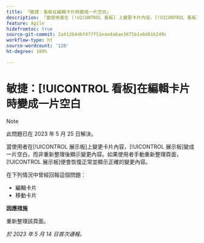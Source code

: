 ```yaml
---
title: 「敏捷：看板在編輯卡片時變成一片空白」
description: 「當使用者在 [!UICONTROL 看板] 上變更卡片內容，[!UICONTROL 看板]變成一片空白，而非重新整理後顯示變更內容。」如果使用者手動重新整理頁面，[!UICONTROL 看板]便會恢復正常並顯示正確的變更內容。」
feature: Agile
hidefromtoc: true
source-git-commit: 2a41264d6f477f51eaeda6ae3675b1a6d816249c
workflow-type: ht
source-wordcount: '120'
ht-degree: 100%

---
```



# 敏捷：[!UICONTROL 看板]在編輯卡片時變成一片空白

>[!NOTE]
>
>此問題已在 2023 年 5 月 25 日解決。

當使用者在[!UICONTROL 展示板]上變更卡片內容，[!UICONTROL 展示板]變成一片空白，而非重新整理後顯示變更內容。如果使用者手動重新整理頁面，[!UICONTROL 展示板]便會恢復正常並顯示正確的變更內容。

在下列情況中曾經回報這個問題：

* 編輯卡片
* 移動卡片

**因應措施**

重新整理該頁面。

_於 2023 年 5 月 14 日首次通報。_

